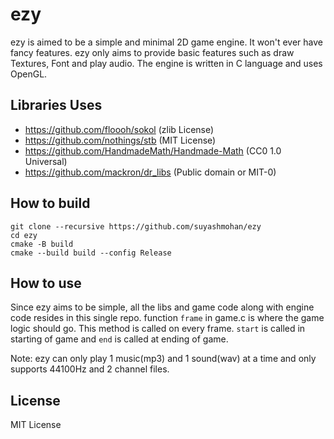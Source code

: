 # ezy

ezy is aimed to be a simple and minimal 2D game engine. It won't ever have fancy features. 
ezy only aims to provide basic features such as draw Textures, Font and play audio.
The engine is written in C language and uses OpenGL.

## Libraries Uses

* https://github.com/floooh/sokol (zlib License)
* https://github.com/nothings/stb (MIT License)
* https://github.com/HandmadeMath/Handmade-Math (CC0 1.0 Universal)
* https://github.com/mackron/dr_libs (Public domain or MIT-0)

## How to build

```
git clone --recursive https://github.com/suyashmohan/ezy
cd ezy
cmake -B build
cmake --build build --config Release
```

## How to use

Since ezy aims to be simple, all the libs and game code along with engine code resides in this single repo.
function `frame` in game.c is where the game logic should go. This method is called on every frame.
`start` is called in starting of game and `end` is called at ending of game.

Note: ezy can only play 1 music(mp3) and 1 sound(wav) at a time and only supports 44100Hz and 2 channel files.

## License

MIT License